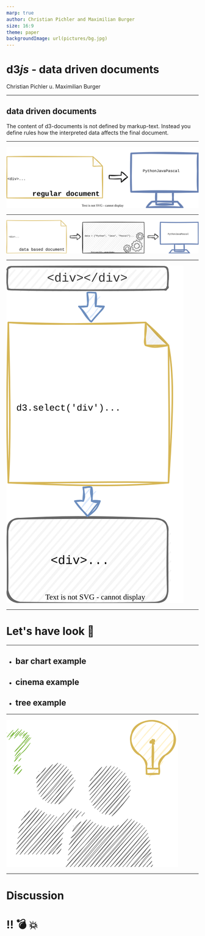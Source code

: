 ```yaml
---
marp: true
author: Christian Pichler and Maximilian Burger
size: 16:9
theme: paper
backgroundImage: url(pictures/bg.jpg)
---
```

# d3*js* - **d**ata **d**riven **d**ocuments
Christian Pichler u. Maximilian Burger

<!-- 
**Christian**
Werte Lehrveranstalttungsleiter, liebe Kollegen,
wir haben im Laufe des Semesters das Thema d3js behandelt.
Was wir dabei gelernt haben, stellen wir euch gerne vor.
-->

---
<!--
**Christian**
Was sind data-driven-documents?
- Inhalt nicht durch markup generiert, sondern durch Daten
- Regeln werden festgelegt mittels js
- IdR durch DOM-Manipulation
 -->

## data driven documents
The content of d3-documents is not defined by markup-text. Instead you define rules how the interpreted data affects the final document.

<!-- paginate: true -->

---

<!--
**Christian**
Reguläres Dokument
- definiert durch Markup-Sprache
- Darstellungsmöglichkeiten begrenzt
-->

![bg height:35%](pictures/RegularDocument.svg)

---

<!--
**Christian**
data-driven Dokument
- definiert durch Regeln und verarbeitenden Prozessor
- erzeugt finales Markup-Dokument, nicht nur Darstellung am Bildschirm   
-->

![bg height:25%](pictures/DataDrivenDocument.svg)

---
<!--
**Chrisitian**
besonders wichtig, warum werden neue <p>'s erzeugt
- select()Selects the first element that matches the specified selector.
- selectAll()Selects all elements (in document order) that match the specified selector.
- data()Binds the data to the items selected before.
- enter()The enter selection is used to create missing elements corresponding to the data.
- append()Creates a new html-element for each selected item.
- text()Sets the text content to given value of all selected elements
 -->

![bg height:80%](pictures/First_Intro.svg)

---

# Let's have look :telescope:

---

<!--
1. Example Max
2. Example Max
3. Example Christian
-->

- ## bar chart example

- ## cinema example

- ## tree example

---
<!--
**Max**
Steile Lernkurve - Vielzahl an Möglichkeiten
- krasse public Examples
- Aber nicht geeignet für Schnelles Charting/ Dashboarding
- Vergleich auf Example-Page Zeilen ChartJS
- Finale Meinung, Viele Möglichkeiten, Komplex in der Anwendung
-->


![bg height:60%](pictures/LessonsLearned.svg)

---

<!-- paginate: false -->

# Discussion
# :bangbang: :bomb: :boom:

